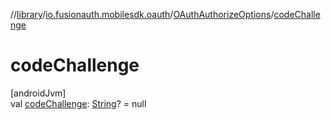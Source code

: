 //[library](../../../index.md)/[io.fusionauth.mobilesdk.oauth](../index.md)/[OAuthAuthorizeOptions](index.md)/[codeChallenge](code-challenge.md)

# codeChallenge

[androidJvm]\
val [codeChallenge](code-challenge.md): [String](https://kotlinlang.org/api/latest/jvm/stdlib/kotlin/-string/index.html)? = null
